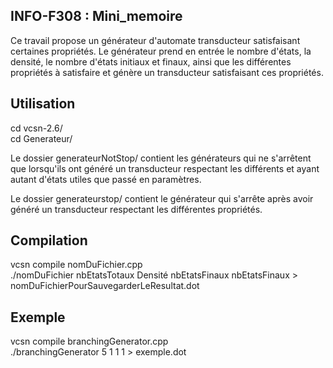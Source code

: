 ## INFO-F308 : Mini_memoire
Ce travail propose un générateur d'automate transducteur satisfaisant certaines propriétés. Le générateur 
prend en entrée le nombre d'états, la densité, le nombre d'états initiaux et finaux, ainsi que les différentes propriétés à 
satisfaire et génère un transducteur satisfaisant ces propriétés.

## Utilisation 
cd vcsn-2.6/ <br />
cd Generateur/<br />

Le dossier generateurNotStop/ contient les générateurs qui ne s'arrêtent 
que lorsqu'ils ont généré un transducteur respectant les différents et ayant
autant d'états utiles que passé en paramètres.

Le dossier generateurstop/ contient le générateur qui s'arrête après avoir 
généré un transducteur respectant les différentes propriétés.

## Compilation
vcsn compile nomDuFichier.cpp <br />
./nomDuFichier nbEtatsTotaux Densité nbEtatsFinaux nbEtatsFinaux > nomDuFichierPourSauvegarderLeResultat.dot <br />

## Exemple 
vcsn compile branchingGenerator.cpp  <br />
./branchingGenerator 5 1 1 1 > exemple.dot  <br />

